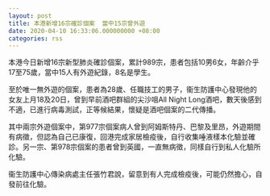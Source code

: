 ```yaml
---
layout: post
title: 本港新增16宗確診個案  當中15宗曾外遊
date: 2020-04-10 16:33:06.000000000 +08:00
categories: rss
---
```


本港今日新增16宗新型肺炎確診個案，累計989宗，患者包括10男6女，年齡介乎17至75歲，當中15人有外遊紀錄，8名是學生。

至於唯一無外遊的個案，患者為28歲、任職技工的男子，衞生防護中心發現他的女友上月18及20日，曾到早前酒吧群組的尖沙咀All Night Long酒吧，數天後感到不適，已進行病毒測試，正等候結果，懷疑是酒吧個案的二代傳播。

其中兩宗外遊個案中，第977宗個案病人曾到阿姆斯特丹、巴黎及里昂，外遊期間有病徵，但認為自己已康復，回港完成家居檢疫後，自行收集唾液樣本化驗並確診。另一宗、第978宗個案的患者曾到英國，一直無病徵，同樣自行到私人化驗所化驗。

衞生防護中心傳染病處主任張竹君說，留意到有人完成檢疫後，可能仍然擔心，自發前往化驗。
